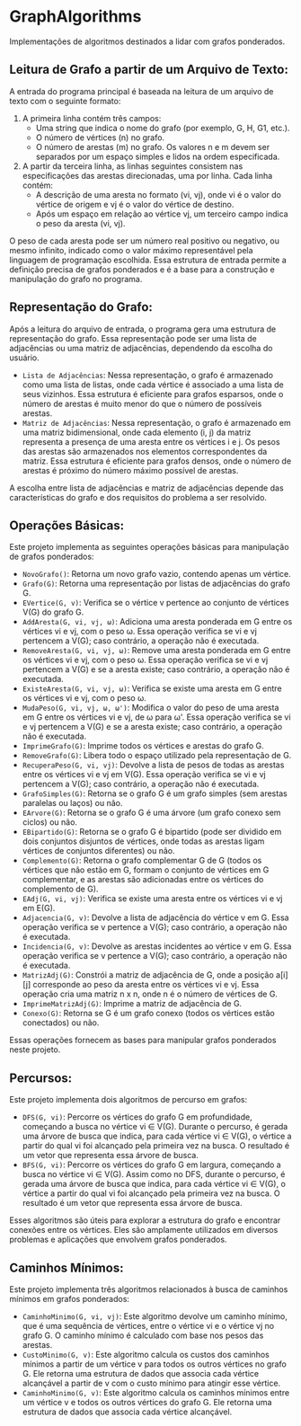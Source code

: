 # GraphAlgorithms

Implementações de algoritmos destinados a lidar com grafos ponderados.

## Leitura de Grafo a partir de um Arquivo de Texto:

A entrada do programa principal é baseada na leitura de um arquivo de texto com o seguinte formato:

1. A primeira linha contém três campos:
    - Uma string que indica o nome do grafo (por exemplo, G, H, G1, etc.).
    - O número de vértices (n) no grafo.
    - O número de arestas (m) no grafo.
    Os valores n e m devem ser separados por um espaço simples e lidos na ordem especificada.
2. A partir da terceira linha, as linhas seguintes consistem nas especificações das arestas direcionadas, uma por linha. Cada linha contém:
    - A descrição de uma aresta no formato (vi, vj), onde vi é o valor do vértice de origem e vj é o valor do vértice de destino.
    - Após um espaço em relação ao vértice vj, um terceiro campo indica o peso da aresta (vi, vj).

O peso de cada aresta pode ser um número real positivo ou negativo, ou mesmo infinito, indicado como o valor máximo representável pela linguagem de programação escolhida. Essa estrutura de entrada permite a definição precisa de grafos ponderados e é a base para a construção e manipulação do grafo no programa.

## Representação do Grafo:

Após a leitura do arquivo de entrada, o programa gera uma estrutura de representação do grafo. Essa representação pode ser uma lista de adjacências ou uma matriz de adjacências, dependendo da escolha do usuário.

- `Lista de Adjacências`: Nessa representação, o grafo é armazenado como uma lista de listas, onde cada vértice é associado a uma lista de seus vizinhos. Essa estrutura é eficiente para grafos esparsos, onde o número de arestas é muito menor do que o número de possíveis arestas.
- `Matriz de Adjacências`: Nessa representação, o grafo é armazenado em uma matriz bidimensional, onde cada elemento (i, j) da matriz representa a presença de uma aresta entre os vértices i e j. Os pesos das arestas são armazenados nos elementos correspondentes da matriz. Essa estrutura é eficiente para grafos densos, onde o número de arestas é próximo do número máximo possível de arestas.

A escolha entre lista de adjacências e matriz de adjacências depende das características do grafo e dos requisitos do problema a ser resolvido.

## Operações Básicas:

Este projeto implementa as seguintes operações básicas para manipulação de grafos ponderados:

- `NovoGrafo()`: Retorna um novo grafo vazio, contendo apenas um vértice.
- `Grafo(G)`: Retorna uma representação por listas de adjacências do grafo G.
- `EVertice(G, v)`: Verifica se o vértice v pertence ao conjunto de vértices V(G) do grafo G.
- `AddAresta(G, vi, vj, ω)`: Adiciona uma aresta ponderada em G entre os vértices vi e vj, com o peso ω. Essa operação verifica se vi e vj pertencem a V(G); caso contrário, a operação não é executada.
- `RemoveAresta(G, vi, vj, ω)`: Remove uma aresta ponderada em G entre os vértices vi e vj, com o peso ω. Essa operação verifica se vi e vj pertencem a V(G) e se a aresta existe; caso contrário, a operação não é executada.
- `ExisteAresta(G, vi, vj, ω)`: Verifica se existe uma aresta em G entre os vértices vi e vj, com o peso ω.
- `MudaPeso(G, vi, vj, ω, ω')`: Modifica o valor do peso de uma aresta em G entre os vértices vi e vj, de ω para ω'. Essa operação verifica se vi e vj pertencem a V(G) e se a aresta existe; caso contrário, a operação não é executada.
- `ImprimeGrafo(G)`: Imprime todos os vértices e arestas do grafo G.
- `RemoveGrafo(G)`: Libera todo o espaço utilizado pela representação de G.
- `RecuperaPeso(G, vi, vj)`: Devolve a lista de pesos de todas as arestas entre os vértices vi e vj em V(G). Essa operação verifica se vi e vj pertencem a V(G); caso contrário, a operação não é executada.
- `GrafoSimples(G)`: Retorna se o grafo G é um grafo simples (sem arestas paralelas ou laços) ou não.
- `EArvore(G)`: Retorna se o grafo G é uma árvore (um grafo conexo sem ciclos) ou não.
- `EBipartido(G)`: Retorna se o grafo G é bipartido (pode ser dividido em dois conjuntos disjuntos de vértices, onde todas as arestas ligam vértices de conjuntos diferentes) ou não.
- `Complemento(G)`: Retorna o grafo complementar G de G (todos os vértices que não estão em G, formam o conjunto de vértices em G complementar, e as arestas são adicionadas entre os vértices do complemento de G).
- `EAdj(G, vi, vj)`: Verifica se existe uma aresta entre os vértices vi e vj em E(G).
- `Adjacencia(G, v)`: Devolve a lista de adjacência do vértice v em G. Essa operação verifica se v pertence a V(G); caso contrário, a operação não é executada.
- `Incidencia(G, v)`: Devolve as arestas incidentes ao vértice v em G. Essa operação verifica se v pertence a V(G); caso contrário, a operação não é executada.
- `MatrizAdj(G)`: Constrói a matriz de adjacência de G, onde a posição a[i][j] corresponde ao peso da aresta entre os vértices vi e vj. Essa operação cria uma matriz n x n, onde n é o número de vértices de G.
- `ImprimeMatrizAdj(G)`: Imprime a matriz de adjacência de G.
- `Conexo(G)`: Retorna se G é um grafo conexo (todos os vértices estão conectados) ou não.

Essas operações fornecem as bases para manipular grafos ponderados neste projeto.

## Percursos:

Este projeto implementa dois algoritmos de percurso em grafos:

- `DFS(G, vi)`: Percorre os vértices do grafo G em profundidade, começando a busca no vértice vi ∈ V(G). Durante o percurso, é gerada uma árvore de busca que indica, para cada vértice vi ∈ V(G), o vértice a partir do qual vi foi alcançado pela primeira vez na busca. O resultado é um vetor que representa essa árvore de busca.
- `BFS(G, vi)`: Percorre os vértices do grafo G em largura, começando a busca no vértice vi ∈ V(G). Assim como no DFS, durante o percurso, é gerada uma árvore de busca que indica, para cada vértice vi ∈ V(G), o vértice a partir do qual vi foi alcançado pela primeira vez na busca. O resultado é um vetor que representa essa árvore de busca.

Esses algoritmos são úteis para explorar a estrutura do grafo e encontrar conexões entre os vértices. Eles são amplamente utilizados em diversos problemas e aplicações que envolvem grafos ponderados.

## Caminhos Mínimos:

Este projeto implementa três algoritmos relacionados à busca de caminhos mínimos em grafos ponderados:

- `CaminhoMinimo(G, vi, vj)`: Este algoritmo devolve um caminho mínimo, que é uma sequência de vértices, entre o vértice vi e o vértice vj no grafo G. O caminho mínimo é calculado com base nos pesos das arestas.
- `CustoMinimo(G, v)`: Este algoritmo calcula os custos dos caminhos mínimos a partir de um vértice v para todos os outros vértices no grafo G. Ele retorna uma estrutura de dados que associa cada vértice alcançável a partir de v com o custo mínimo para atingir esse vértice.
- `CaminhoMinimo(G, v)`: Este algoritmo calcula os caminhos mínimos entre um vértice v e todos os outros vértices do grafo G. Ele retorna uma estrutura de dados que associa cada vértice alcançável.
